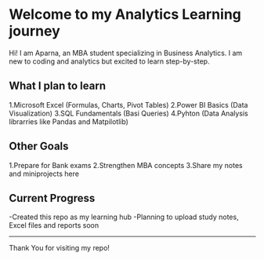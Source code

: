 # Welcome to my Analytics Learning journey
Hi! I am Aparna, an MBA student specializing in Business Analytics.
I am new to coding and analytics but excited to learn step-by-step.

## What I plan to learn
1.Microsoft Excel (Formulas, Charts, Pivot Tables)
2.Power BI Basics (Data Visualization)
3.SQL Fundamentals (Basi Queries)
4.Pyhton (Data Analysis librarries like Pandas and Matpilotlib)

## Other Goals
1.Prepare for Bank exams
2.Strengthen MBA concepts
3.Share my notes and miniprojects here

## Current Progress
-Created this repo as my learning hub
-Planning to upload study notes, Excel files and reports soon

---

Thank You for visiting my repo!
